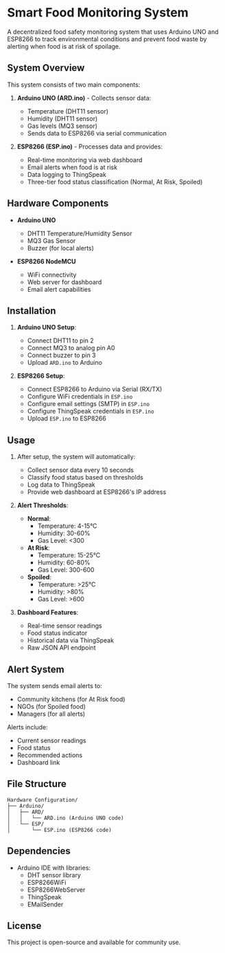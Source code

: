 # Smart Food Monitoring System

A decentralized food safety monitoring system that uses Arduino UNO and ESP8266 to track environmental conditions and prevent food waste by alerting when food is at risk of spoilage.

## System Overview

This system consists of two main components:
1. **Arduino UNO (ARD.ino)** - Collects sensor data:
   - Temperature (DHT11 sensor)
   - Humidity (DHT11 sensor)
   - Gas levels (MQ3 sensor)
   - Sends data to ESP8266 via serial communication

2. **ESP8266 (ESP.ino)** - Processes data and provides:
   - Real-time monitoring via web dashboard
   - Email alerts when food is at risk
   - Data logging to ThingSpeak
   - Three-tier food status classification (Normal, At Risk, Spoiled)

## Hardware Components

- **Arduino UNO**
  - DHT11 Temperature/Humidity Sensor
  - MQ3 Gas Sensor
  - Buzzer (for local alerts)
  
- **ESP8266 NodeMCU**
  - WiFi connectivity
  - Web server for dashboard
  - Email alert capabilities

## Installation

1. **Arduino UNO Setup**:
   - Connect DHT11 to pin 2
   - Connect MQ3 to analog pin A0
   - Connect buzzer to pin 3
   - Upload `ARD.ino` to Arduino

2. **ESP8266 Setup**:
   - Connect ESP8266 to Arduino via Serial (RX/TX)
   - Configure WiFi credentials in `ESP.ino`
   - Configure email settings (SMTP) in `ESP.ino`
   - Configure ThingSpeak credentials in `ESP.ino`
   - Upload `ESP.ino` to ESP8266

## Usage

1. After setup, the system will automatically:
   - Collect sensor data every 10 seconds
   - Classify food status based on thresholds
   - Log data to ThingSpeak
   - Provide web dashboard at ESP8266's IP address

2. **Alert Thresholds**:
   - **Normal**:
     - Temperature: 4-15°C
     - Humidity: 30-60%
     - Gas Level: <300
   - **At Risk**:
     - Temperature: 15-25°C
     - Humidity: 60-80%
     - Gas Level: 300-600
   - **Spoiled**:
     - Temperature: >25°C
     - Humidity: >80%
     - Gas Level: >600

3. **Dashboard Features**:
   - Real-time sensor readings
   - Food status indicator
   - Historical data via ThingSpeak
   - Raw JSON API endpoint

## Alert System

The system sends email alerts to:
- Community kitchens (for At Risk food)
- NGOs (for Spoiled food)
- Managers (for all alerts)

Alerts include:
- Current sensor readings
- Food status
- Recommended actions
- Dashboard link

## File Structure

```
Hardware Configuration/
├── Arduino/
│   ├── ARD/
│   │   └── ARD.ino (Arduino UNO code)
│   └── ESP/
│       └── ESP.ino (ESP8266 code)
```

## Dependencies

- Arduino IDE with libraries:
  - DHT sensor library
  - ESP8266WiFi
  - ESP8266WebServer
  - ThingSpeak
  - EMailSender

## License

This project is open-source and available for community use.
